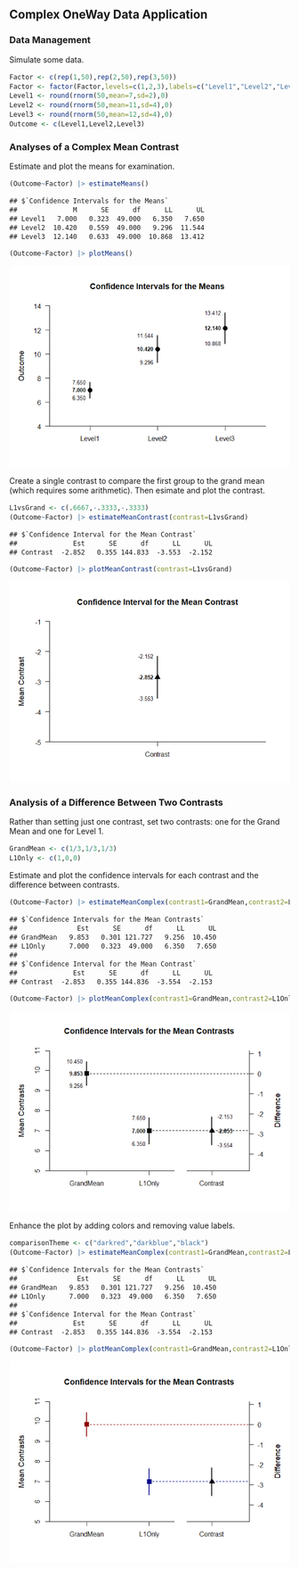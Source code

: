 
## Complex OneWay Data Application

### Data Management

Simulate some data.

```r
Factor <- c(rep(1,50),rep(2,50),rep(3,50))
Factor <- factor(Factor,levels=c(1,2,3),labels=c("Level1","Level2","Level3"))
Level1 <- round(rnorm(50,mean=7,sd=2),0)
Level2 <- round(rnorm(50,mean=11,sd=4),0)
Level3 <- round(rnorm(50,mean=12,sd=4),0)
Outcome <- c(Level1,Level2,Level3)
```

### Analyses of a Complex Mean Contrast

Estimate and plot the means for examination.

```r
(Outcome~Factor) |> estimateMeans()
```

```
## $`Confidence Intervals for the Means`
##              M      SE      df      LL      UL
## Level1   7.000   0.323  49.000   6.350   7.650
## Level2  10.420   0.559  49.000   9.296  11.544
## Level3  12.140   0.633  49.000  10.868  13.412
```

```r
(Outcome~Factor) |> plotMeans()
```

![](figures/Complex-OneWay-Means-1.png)<!-- -->

Create a single contrast to compare the first group to the grand mean (which requires some arithmetic). Then esimate and plot the contrast.

```r
L1vsGrand <- c(.6667,-.3333,-.3333)
(Outcome~Factor) |> estimateMeanContrast(contrast=L1vsGrand)
```

```
## $`Confidence Interval for the Mean Contrast`
##              Est      SE      df      LL      UL
## Contrast  -2.852   0.355 144.833  -3.553  -2.152
```

```r
(Outcome~Factor) |> plotMeanContrast(contrast=L1vsGrand)
```

![](figures/Complex-OneWay-Contrast-1.png)<!-- -->

### Analysis of a Difference Between Two Contrasts

Rather than setting just one contrast, set two contrasts: one for the Grand Mean and one for Level 1.

```r
GrandMean <- c(1/3,1/3,1/3)
L1Only <- c(1,0,0)
```

Estimate and plot the confidence intervals for each contrast and the difference between contrasts.

```r
(Outcome~Factor) |> estimateMeanComplex(contrast1=GrandMean,contrast2=L1Only,labels=c("GrandMean","L1Only"))
```

```
## $`Confidence Intervals for the Mean Contrasts`
##               Est      SE      df      LL      UL
## GrandMean   9.853   0.301 121.727   9.256  10.450
## L1Only      7.000   0.323  49.000   6.350   7.650
## 
## $`Confidence Interval for the Mean Contrast`
##              Est      SE      df      LL      UL
## Contrast  -2.853   0.355 144.836  -3.554  -2.153
```

```r
(Outcome~Factor) |> plotMeanComplex(contrast1=GrandMean,contrast2=L1Only,labels=c("GrandMean","L1Only"))
```

![](figures/Complex-OneWay-ComplexA-1.png)<!-- -->

Enhance the plot by adding colors and removing value labels.

```r
comparisonTheme <- c("darkred","darkblue","black")
(Outcome~Factor) |> estimateMeanComplex(contrast1=GrandMean,contrast2=L1Only,labels=c("GrandMean","L1Only"))
```

```
## $`Confidence Intervals for the Mean Contrasts`
##               Est      SE      df      LL      UL
## GrandMean   9.853   0.301 121.727   9.256  10.450
## L1Only      7.000   0.323  49.000   6.350   7.650
## 
## $`Confidence Interval for the Mean Contrast`
##              Est      SE      df      LL      UL
## Contrast  -2.853   0.355 144.836  -3.554  -2.153
```

```r
(Outcome~Factor) |> plotMeanComplex(contrast1=GrandMean,contrast2=L1Only,labels=c("GrandMean","L1Only"),values=FALSE,col=comparisonTheme)
```

![](figures/Complex-OneWay-ComplexB-1.png)<!-- -->
